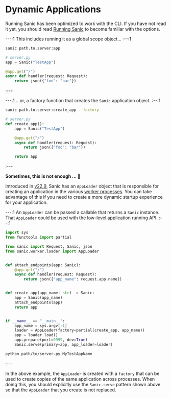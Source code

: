 # Dynamic Applications

Running Sanic has been optimized to work with the CLI. If you have not read it yet, you should read [Running Sanic](./running.md#sanic-server) to become familiar with the options. 

---:1
This includes running it as a global scope object...
:--:1
```sh
sanic path.to.server:app
```
```python
# server.py
app = Sanic("TestApp")

@app.get("/")
async def handler(request: Request):
    return json({"foo": "bar"})
```
:---


---:1
...or, a factory function that creates the `Sanic` application object.
:--:1
```sh
sanic path.to.server:create_app --factory
```
```python
# server.py
def create_app():
    app = Sanic("TestApp")

    @app.get("/")
    async def handler(request: Request):
        return json({"foo": "bar"})

    return app
```
:---


**Sometimes, this is not enough ... :thinking:**

Introduced in [v22.9](../release-notes/v22.9.md), Sanic has an `AppLoader` object that is responsible for creating an application in the various [worker processes](./manager.md#how-sanic-server-starts-processes). You can take advantage of this if you need to create a more dynamic startup experience for your application.

---:1
An `AppLoader` can be passed a callable that returns a `Sanic` instance. That `AppLoader` could be used with the low-level application running API.
:--:1
```python
import sys
from functools import partial

from sanic import Request, Sanic, json
from sanic.worker.loader import AppLoader


def attach_endpoints(app: Sanic):
    @app.get("/")
    async def handler(request: Request):
        return json({"app_name": request.app.name})


def create_app(app_name: str) -> Sanic:
    app = Sanic(app_name)
    attach_endpoints(app)
    return app


if __name__ == "__main__":
    app_name = sys.argv[-1]
    loader = AppLoader(factory=partial(create_app, app_name))
    app = loader.load()
    app.prepare(port=9999, dev=True)
    Sanic.serve(primary=app, app_loader=loader)
```
```sh
python path/to/server.py MyTestAppName
```
:---

In the above example, the `AppLoader` is created with a `factory` that can be used to create copies of the same application across processes. When doing this, you should explicitly use the `Sanic.serve` pattern shown above so that the `AppLoader` that you create is not replaced.

